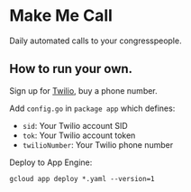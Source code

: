 # Make Me Call

Daily automated calls to your congresspeople.

## How to run your own.

Sign up for [Twilio](https://twilio.com), buy a phone number.

Add `config.go` in `package app` which defines:

* `sid`: Your Twilio account SID
* `tok`: Your Twilio account token
* `twilioNumber`: Your Twilio phone number

Deploy to App Engine:

```
gcloud app deploy *.yaml --version=1
```
